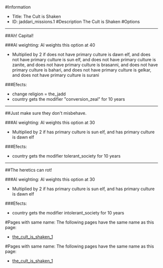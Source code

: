 #Information
 - Title: The Cult is Shaken
 - ID: jaddari_missions.1
#Description
The Cult is Shaken
#Options

___
##Ah! Capital!

###AI weighting:
AI weights this option at 40
 - Multiplied by 2 if does not have primary culture is dawn elf, and does not have primary culture is sun elf, and does not have primary culture is zanite, and does not have primary culture is brasanni, and does not have primary culture is bahari, and does not have primary culture is gelkar, and does not have primary culture is surani


###Efects:<ul><li>change religion = the_jadd</li><li>country gets the modifier "conversion_zeal" for 10 years</li></ul>

___
##Just make sure they don't misbehave.

###AI weighting:
AI weights this option at 30
 - Multiplied by 2 if has primary culture is sun elf, and has primary culture is dawn elf


###Efects:<ul><li>country gets the modifier tolerant_society for 10 years</li></ul>

___
##The heretics can rot!

###AI weighting:
AI weights this option at 30
 - Multiplied by 2 if has primary culture is sun elf, and has primary culture is dawn elf


###Efects:<ul><li>country gets the modifier intolerant_society for 10 years</li></ul>


#Pages with same name:
The following pages have the same name as this page:
 - [the_cult_is_shaken_1](the_cult_is_shaken_1.md)


#Pages with same name:
The following pages have the same name as this page:
 - [the_cult_is_shaken_1](the_cult_is_shaken_1.md)
